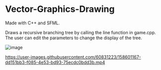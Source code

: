 # Vector-Graphics-Drawing

Made with C++ and SFML.

Draws a recursive branching tree by calling the line function in game.cpp. The user can edit the parameters to change the display of the tree.




![image](https://user-images.githubusercontent.com/60831223/158601077-5cf6280d-3c2d-49b9-8753-525a382e58d0.png)



https://user-images.githubusercontent.com/60831223/158601167-dd151bb3-f085-4e53-bd93-75ecdc0bdd3b.mp4

